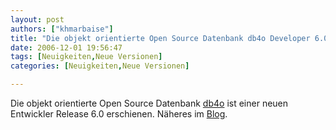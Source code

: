 ```yaml
---
layout: post
authors: ["khmarbaise"]
title: "Die objekt orientierte Open Source Datenbank db4o Developer 6.0 erschienen"
date: 2006-12-01 19:56:47
tags: [Neuigkeiten,Neue Versionen]
categories: [Neuigkeiten,Neue Versionen]

---
```

Die objekt orientierte Open Source Datenbank <a href="http://developer.db4o.com/files/11/default.aspx"  title="db4o">db4o</a> ist einer neuen Entwickler Release 6.0 erschienen. Näheres im <a href="http://developer.db4o.com/blogs/deutsch/archive/2006/11/21/db4o-version-6-0-events-in-deutsch-newsletter-26.aspx"  title="Blog">Blog</a>. 
